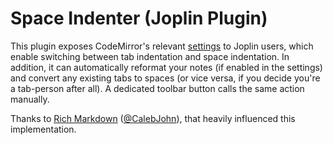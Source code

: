 # Space Indenter (Joplin Plugin)

This plugin exposes CodeMirror's relevant [settings](https://codemirror.net/doc/manual.html#config) to Joplin users, which enable switching between tab indentation and space indentation. In addition, it can automatically reformat your notes (if enabled in the settings) and convert any existing tabs to spaces (or vice versa, if you decide you're a tab-person after all). A dedicated toolbar button calls the same action manually.

Thanks to [Rich Markdown](https://github.com/CalebJohn/joplin-rich-markdown) ([@CalebJohn](https://github.com/CalebJohn)), that heavily influenced this implementation.
